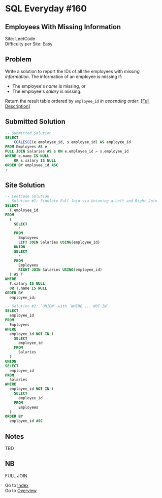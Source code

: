 # SQL Everyday \#160

## Employees With Missing Information

Site: LeetCode\
Difficulty per Site: Easy

## Problem

Write a solution to report the IDs of all the employees with *missing information*. The information of an employee is missing if:

* The employee's *name* is missing, or
* The employee's *salary* is missing.

Return the result table ordered by `employee_id` *in ascending order*. [[Full Description](https://leetcode.com/problems/employees-with-missing-information/description/)]

## Submitted Solution

```sql
-- Submitted Solution
SELECT
    COALESCE(e.employee_id, s.employee_id) AS employee_id
FROM Employees AS e
FULL JOIN Salaries AS s ON e.employee_id = s.employee_id
WHERE e.name IS NULL
    OR s.salary IS NULL
ORDER BY employee_id ASC
;
```

## Site Solution

```sql
-- LeetCode Solution 
-- Solution #1: Simulate Full Join via Unioning a Left and Right Join
SELECT 
  T.employee_id 
FROM 
  (
    SELECT 
      * 
    FROM 
      Employees 
      LEFT JOIN Salaries USING(employee_id) 
    UNION 
    SELECT 
      * 
    FROM 
      Employees 
      RIGHT JOIN Salaries USING(employee_id)
  ) AS T 
WHERE 
  T.salary IS NULL 
  OR T.name IS NULL 
ORDER BY 
  employee_id;

-- Solution #2: `UNION` with `WHERE ... NOT IN`
SELECT 
  employee_id 
FROM 
  Employees 
WHERE 
  employee_id NOT IN (
    SELECT 
      employee_id 
    FROM 
      Salaries
  ) 
UNION 
SELECT 
  employee_id 
FROM 
  Salaries 
WHERE 
  employee_id NOT IN (
    SELECT 
      employee_id 
    FROM 
      Employees
  ) 
ORDER BY 
  employee_id ASC
```

## Notes

TBD

## NB

FULL JOIN

Go to [Index](../?tab=readme-ov-file#index)\
Go to [Overview](../?tab=readme-ov-file)
